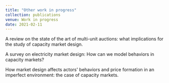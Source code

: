 ```yaml
---
title: "Other work in progress"
collection: publications
venue: Work in progress
date: 2021-02-11
---
```


A review on the state of the art of multi-unit auctions: what implications for the study of capacity market design. 

A survey on electricity market design: How can we model behaviors in capacity markets?
 
How market design affects actors' behaviors and price formation in an imperfect environment: the case of capacity markets. 


